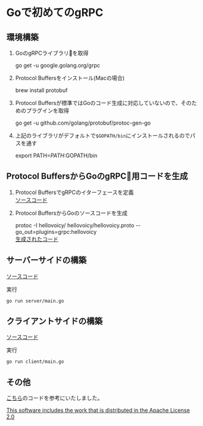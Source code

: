 # Goで初めてのgRPC

## 環境構築

1. GoのgRPCライブラリを取得

    go get -u google.golang.org/grpc

1. Protocol Buffersをインストール(Macの場合)

    brew install protobuf

1. Protocol Buffersが標準ではGoのコード生成に対応していないので、そのためのプラグインを取得

    go get -u github.com/golang/protobuf/protoc-gen-go

1. 上記のライブラリがデフォルトで`$GOPATH/bin`にインストールされるのでパスを通す

    export PATH=$PATH:$GOPATH/bin

## Protocol BuffersからGoのgRPC用コードを生成

1. Protocol BuffersでgRPCのイターフェースを定義  
[ソースコード](./hellovoicy/hellovoicy.proto)

1. Protocol BuffersからGoのソースコードを生成  

    protoc -I hellovoicy/ hellovoicy/hellovoicy.proto --go_out=plugins=grpc:hellovoicy  
    [生成されたコード](./hellovoicy/hellovoicy.pb.go)

## サーバーサイドの構築

[ソースコード](./server/main.go)

実行

    go run server/main.go

## クライアントサイドの構築

[ソースコード](./client/main.go)

実行

    go run client/main.go

## その他

[こちら](https://github.com/grpc/grpc-go)のコードを参考にいたしました。

[This software includes the work that is distributed in the Apache License 2.0](http://www.apache.org/licenses/LICENSE-2.0)